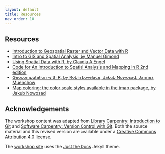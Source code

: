 ```yaml
---
layout: default
title: Resources
nav_order: 10
---
```

## Resources

* [Introduction to Geospatial Raster and Vector Data with R](https://datacarpentry.org/r-raster-vector-geospatial/)
* [Intro to GIS and Spatial Analysis, by Manuel Gimond](https://mgimond.github.io/Spatial/index.html)
* [Using Spatial Data with R, by Claudia A Engel](https://cengel.github.io/R-spatial/)
* [Code for An Introduction to Spatial Analysis and Mapping in R 2nd edition](https://bookdown.org/lexcomber/brunsdoncomber2e/)
* [Geocomputation with R, by Robin Lovelace, Jakub Nowosad, Jannes Muenchow](https://geocompr.robinlovelace.net/)
* [Map coloring: the color scale styles available in the tmap package, by Jakub Nowosad](https://geocompr.github.io/post/2019/tmap-color-scales/)



## Acknowledgements

The workshop content was adapted from [Library Carpentry: Introduction to Git](https://librarycarpentry.org/lc-git/) and [Software Carpentry: Version Control with Git](https://swcarpentry.github.io/git-novice/08-collab/index.html).  Both the source material and this revised version are available under a [Creative Commons Attribution 4.0](https://creativecommons.org/licenses/by/4.0) license.

The [workshop site](https://ubc-library-rc.github.io/intro-python/) uses the [Just the Docs](https://github.com/pmarsceill/just-the-docs) Jekyll theme.

